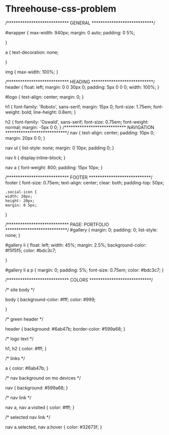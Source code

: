 Threehouse-css-problem
======================
/****************************
GENERAL
****************************/


#wrapper {
  max-width: 940px;
  margin: 0 auto;
  padding: 0 5%;
  
}

a {
  text-decoration: none;
 
}

img {
 max-width: 100%; 
}

/****************************
HEADING
****************************/
header {
  float: left;
  margin: 0 0 30px 0;
  padding: 5px 0 0 0;
  width: 100%;
}

#logo {
  text-align: center;
  margin: 0;
  }

h1 {
  font-family: 'Roboto', sans-serif;
  margin: 15px 0;
  font-size: 1.75em;
  font-weight: bold;
  line-height: 0.8em;
}

h2 {
  font-family: 'Oswald', sans-serif;
  font-size: 0.75em;
  font-weight: normal;
  margin: -5px 0 0;
}
  /****************************
NAVIGATION
****************************/
nav {
  text-align: center;
  padding: 10px 0;
  margin: 20px 0 0;
}

nav ul {
 list-style: none;
  margin: 0 10px;
  padding 0;
}

nav li {
 display:inline-block; 
}

nav a {
 font-weight: 800;
  padding: 15px 10px;
}

  /****************************
FOOTER
****************************/
footer {
  font-size: 0.75em;
  text-align: center;
  clear: both;
  padding-top: 50px;
  
    .social-icon {
    width: 20px;
    height: 20px;
    margin: 0 5px;
}

/****************************
PAGE: PORTFOLIO
****************************/
#gallery {
  margin: 0;
  padding: 0;
  list-style: none;
}


#gallery li {
  float: left;
  width: 45%;
  margin: 2.5%;
  background-color: #f5f5f5;
  color: #bdc3c7;
  
}
  
#gallery li a p {
   margin: 0;
   padding: 5%;
   font-size: 0.75em;
   color: #bdc3c7;
}




/****************************
COLORS
****************************/

/* site body */

body  {
  background-color: #fff;
  color: #999;
  
}

/* green header */

header {
 background: #6ab47b; 
 border-color: #599a68;
}

/* logo text */

h1, h2 {
 color: #fff; 
}


/* links */

a {
   color: #6ab47b;
}

/* nav background on mo devices */

nav {
 background: #599a68; 
}

/* nav link */

nav a, nav a:visited {
 color: #fff; 
}

/* selected nav link */

nav a.selected, nav a:hover {
 color: #32673f; 
}




